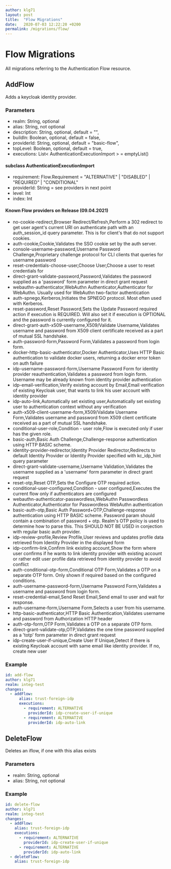 ```yaml
---
author: klg71
layout: post
title:  "Flow Migrations"
date:   2020-07-03 12:22:20 +0200
permalink: /migrations/flow/
---
```

# Flow Migrations
All migrations referring to the Authentication Flow resource.
## AddFlow
Adds a keycloak identity provider.

### Parameters
- realm: String, optional
- alias: String, not optional
- description: String, optional, default = "",
- buildIn: Boolean, optional, default = false,
- providerId: String, optional, default = "basic-flow",
- topLevel: Boolean, optional, default = true,
- executions: List< AuthenticationExecutionImport > = emptyList()

#### subclass AuthenticationExecutionImport
- requirement: Flow.Requirement = "ALTERNATIVE" | "DISABLED" | "REQUIRED" | "CONDITIONAL"
- providerId: String = see providers in next point
- level: Int
- index: Int

#### Known Flow providers on Release (09.04.2021)
- no-cookie-redirect,Browser Redirect/Refresh,Perform a 302 redirect to get user agent's current URI on authenticate path with an auth_session_id query parameter.  This is for client's that do not support cookies.
- auth-cookie,Cookie,Validates the SSO cookie set by the auth server.
- console-username-password,Username Password Challenge,Proprietary challenge protocol for CLI clients that queries for username password
- reset-credentials-choose-user,Choose User,Choose a user to reset credentials for
- direct-grant-validate-password,Password,Validates the password supplied as a 'password' form parameter in direct grant request
- webauthn-authenticator,WebAuthn Authenticator,Authenticator for WebAuthn. Usually used for WebAuthn two-factor authentication
- auth-spnego,Kerberos,Initiates the SPNEGO protocol.  Most often used with Kerberos.
- reset-password,Reset Password,Sets the Update Password required action if execution is REQUIRED.  Will also set it if execution is OPTIONAL and the password is currently configured for it.
- direct-grant-auth-x509-username,X509/Validate Username,Validates username and password from X509 client certificate received as a part of mutual SSL handshake.
- auth-password-form,Password Form,Validates a password from login form.
- docker-http-basic-authenticator,Docker Authenticator,Uses HTTP Basic authentication to validate docker users, returning a docker error token on auth failure
- idp-username-password-form,Username Password Form for identity provider reauthentication,Validates a password from login form. Username may be already known from identity provider authentication
- idp-email-verification,Verify existing account by Email,Email verification of existing Keycloak user, that wants to link his user account with identity provider
- idp-auto-link,Automatically set existing user,Automatically set existing user to authentication context without any verification
- auth-x509-client-username-form,X509/Validate Username Form,Validates username and password from X509 client certificate received as a part of mutual SSL handshake.
- conditional-user-role,Condition - user role,Flow is executed only if user has the given role.
- basic-auth,Basic Auth Challenge,Challenge-response authentication using HTTP BASIC scheme.
- identity-provider-redirector,Identity Provider Redirector,Redirects to default Identity Provider or Identity Provider specified with kc_idp_hint query parameter
- direct-grant-validate-username,Username Validation,Validates the username supplied as a 'username' form parameter in direct grant request
- reset-otp,Reset OTP,Sets the Configure OTP required action.
- conditional-user-configured,Condition - user configured,Executes the current flow only if authenticators are configured
- webauthn-authenticator-passwordless,WebAuthn Passwordless Authenticator,Authenticator for Passwordless WebAuthn authentication
- basic-auth-otp,Basic Auth Password+OTP,Challenge-response authentication using HTTP BASIC scheme.  Password param should contain a combination of password + otp. Realm's OTP policy is used to determine how to parse this. This SHOULD NOT BE USED in conjection with regular basic auth provider.
- idp-review-profile,Review Profile,User reviews and updates profile data retrieved from Identity Provider in the displayed form
- idp-confirm-link,Confirm link existing account,Show the form where user confirms if he wants to link identity provider with existing account or rather edit user profile data retrieved from identity provider to avoid conflict
- auth-conditional-otp-form,Conditional OTP Form,Validates a OTP on a separate OTP form. Only shown if required based on the configured conditions.
- auth-username-password-form,Username Password Form,Validates a username and password from login form.
- reset-credential-email,Send Reset Email,Send email to user and wait for response.
- auth-username-form,Username Form,Selects a user from his username.
- http-basic-authenticator,HTTP Basic Authentication,Validates username and password from Authorization HTTP header
- auth-otp-form,OTP Form,Validates a OTP on a separate OTP form.
- direct-grant-validate-otp,OTP,Validates the one time password supplied as a 'totp' form parameter in direct grant request
- idp-create-user-if-unique,Create User If Unique,Detect if there is existing Keycloak account with same email like identity provider. If no, create new user

### Example
```yaml
id: add-flow
author: klg71
realm: integ-test
changes:
  - addFlow:
      alias: trust-foreign-idp
      executions:
        - requirement: ALTERNATIVE
          providerId: idp-create-user-if-unique
        - requirement: ALTERNATIVE
          providerId: idp-auto-link
```
## DeleteFlow
Deletes an iflow, if one with this alias exists

### Parameters
- realm: String, optional
- alias: String, not optional

### Example
```yaml
id: delete-flow
author: klg71
realm: integ-test
changes:
  - addFlow:
    alias: trust-foreign-idp
    executions:
      - requirement: ALTERNATIVE
        providerId: idp-create-user-if-unique
      - requirement: ALTERNATIVE
        providerId: idp-auto-link
  - deleteFlow:
    alias: trust-foreign-idp
```

